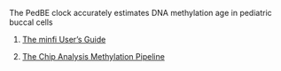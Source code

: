 The PedBE clock accurately estimates DNA methylation age in pediatric buccal cells

1. [The minfi User’s Guide](https://bioconductor.org/packages/devel/bioc/vignettes/minfi/inst/doc/minfi.html#9_correcting_for_cell_type_heterogenity)

2. [The Chip Analysis Methylation Pipeline](https://bioconductor.org/packages/release/bioc/vignettes/ChAMP/inst/doc/ChAMP.html)

